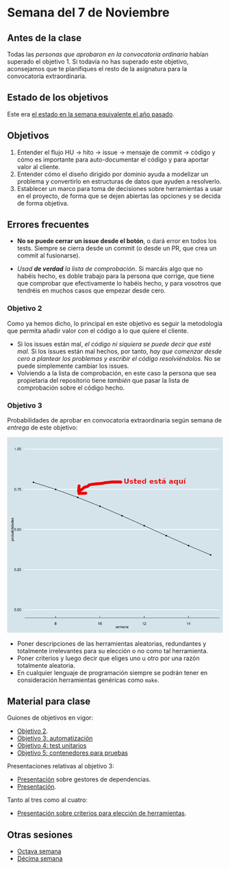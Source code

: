 # Semana del 7 de Noviembre

## Antes de la clase

Todas las *personas que aprobaron en la convocatoria ordinaria* habían superado el objetivo 1. Si todavía no
has superado este objetivo, aconsejamos que te planifiques el resto de la
asignatura para la convocatoria extraordinaria.

## Estado de los objetivos

Este era [el estado en la semana equivalente el año
pasado](https://github.com/JJ/IV-21-22/blob/master/sesiones/semana-09.md).

## Objetivos

1. Entender el flujo HU → hito → issue → mensaje de commit → código y cómo es
   importante para auto-documentar el código y para aportar valor al
   cliente.
2. Entender cómo el diseño dirigido por dominio ayuda a modelizar un
   problema y convertirlo en estructuras de datos que ayuden a resolverlo.
3. Establecer un marco para toma de decisiones sobre herramientas a usar en el
   proyecto, de forma que se dejen abiertas las opciones y se decida de forma
   objetiva.

## Errores frecuentes

* **No se puede cerrar un issue desde el botón**, o dará error en todos los
tests. Siempre se cierra desde un commit (o desde un PR, que crea un commit al
fusionarse).

* *Usad **de verdad** la lista de comprobación*. Si marcáis algo que no habéis
  hecho, es doble trabajo para la persona que corrige, que tiene que comprobar
  que efectivamente lo habéis hecho, y para vosotros que tendréis en muchos
  casos que empezar desde cero.

### Objetivo 2

Como ya hemos dicho, lo principal en este objetivo es seguir la metodología que
permita añadir valor con el código a lo que quiere el cliente.

* Si los issues están mal, *el código ni siquiera se puede decir que esté
  mal*. Si los issues están mal hechos, por tanto, *hay que comenzar desde cero
  a plantear los problemas  y escribir el código resolviéndolos*. No se puede simplemente
  cambiar los issues.
* Volviendo a la lista de comprobación, en este caso la persona que sea
  propietaria del repositorio tiene  *también* que pasar la lista de
  comprobación sobre el código hecho.

### Objetivo 3

Probabilidades de aprobar en convocatoria extraordinaria según semana de
*entrega* de este objetivo:

![Según datos del año pasado](probabilidad-aprobar-ordinaria-vs-semana-9.png)

* Poner descripciones de las herramientas aleatorias, redundantes y totalmente
  irrelevantes para su elección o no como tal herramienta.
* Poner criterios y luego decir que eliges uno u otro por una razón totalmente
  aleatoria.
* En cualquier lenguaje de programación siempre se podrán tener en consideración
  herramientas genéricas como `make`.

## Material para clase

Guiones de objetivos en vigor:

* [Objetivo 2](https://jj.github.io/IV/documentos/proyecto/2.Entidad).
* [Objetivo 3:
  automatización](http://jj.github.io/IV/documentos/proyecto/3.Automatizar)
* [Objetivo 4: test unitarios](http://jj.github.io/IV/documentos/proyecto/4.Tests)
* [Objetivo 5: contenedores para
  pruebas](http://jj.github.io/IV/documentos/proyecto/5.Docker)


Presentaciones relativas al objetivo 3:
* [Presentación](https://jj.github.io/IV/preso/gestores-deps.html) sobre
  gestores de dependencias.
* [Presentación](https://jj.github.io/IV/preso/gestores-tareas.html).

Tanto al tres como al cuatro:
* [Presentación sobre criterios para elección de herramientas](https://jj.github.io/IV/preso/criterios-herramientas.html).

## Otras sesiones

* [Octava semana](semana-08.md)
* [Décima semana](semana-10.md)

